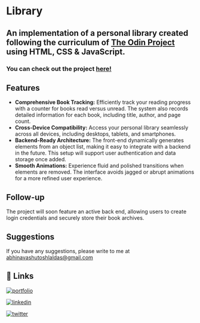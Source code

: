 # Library

## An implementation of a personal library created following the curriculum of [The Odin Project](https://www.theodinproject.com/) using HTML, CSS & JavaScript.

### You can check out the project [here!](https://laldasji.github.io/tic-tac-toe/)

## Features
- **Comprehensive Book Tracking:** Efficiently track your reading progress with a counter for books read versus unread. The system also records detailed information for each book, including title, author, and page count.
- **Cross-Device Compatibility:** Access your personal library seamlessly across all devices, including desktops, tablets, and smartphones.
- **Backend-Ready Architecture:** The front-end dynamically generates elements from an object list, making it easy to integrate with a backend in the future. This setup will support user authentication and data storage once added.
- **Smooth Animations:** Experience fluid and polished transitions when elements are removed. The interface avoids jagged or abrupt animations for a more refined user experience.

## Follow-up
The project will soon feature an active back end, allowing users to create login credentials and securely store their book archives.
## Suggestions
If you have any suggestions, please write to me at abhinavashutoshlaldas@gmail.com

## 🔗 Links
[![portfolio](https://img.shields.io/badge/my_portfolio-000?style=for-the-badge&logo=ko-fi&logoColor=white)](https://laldasji.github.io/dashboard/)

[![linkedin](https://img.shields.io/badge/linkedin-0A66C2?style=for-the-badge&logo=linkedin&logoColor=white)](https://www.linkedin.com/in/abhinavashutoshlaldas/)

[![twitter](https://img.shields.io/badge/twitter-1DA1F2?style=for-the-badge&logo=twitter&logoColor=white)](https://x.com/lal_das_ji)

